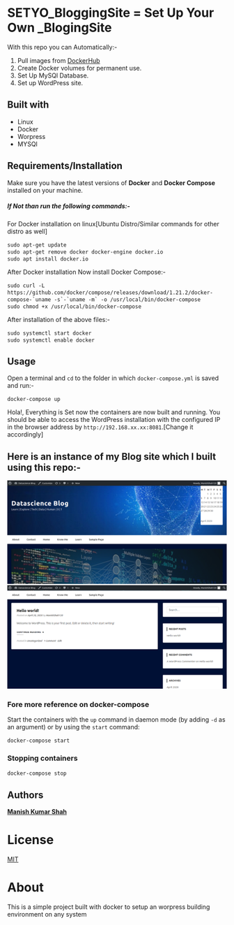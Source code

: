 # SETYO_BloggingSite = Set Up Your Own _BlogingSite
With this repo you can Automatically:-
1. Pull images from [DockerHub](https://hub.docker.com/)
2. Create Docker volumes for permanent use.
3. Set Up MySQl Database.
4. Set up WordPress site.

## Built with
- Linux
- Docker
- Worpress
- MYSQl

## Requirements/Installation
Make sure you have the latest versions of **Docker** and **Docker Compose** installed on your machine.
##### If Not than run the following commands:-
For Docker installation on linux[Ubuntu Distro/Similar commands for other distro as well]
```
sudo apt-get update
sudo apt-get remove docker docker-engine docker.io
sudo apt install docker.io
```
After Docker installation Now install Docker Compose:-
```
sudo curl -L https://github.com/docker/compose/releases/download/1.21.2/docker-compose-`uname -s`-`uname -m` -o /usr/local/bin/docker-compose
sudo chmod +x /usr/local/bin/docker-compose
```
After installation of the above files:-
```
sudo systemctl start docker
sudo systemctl enable docker
```

## Usage

Open a terminal and `cd` to the folder in which `docker-compose.yml` is saved and run:-

```
docker-compose up
```
Hola!, Everything is Set now the containers are now built and running. You should be able to access the WordPress installation with the configured IP in the browser address by `http://192.168.xx.xx:8081`.[Change it accordingly]

## Here is an instance of my Blog site which I built using this repo:- 
![img1](https://github.com/ManishShah120/SETYO_BloggingSite/blob/master/img1.png)
![img2](https://github.com/ManishShah120/SETYO_BloggingSite/blob/master/img2.png)

### Fore more reference on docker-compose

Start the containers with the `up` command in daemon mode (by adding `-d` as an argument) or by using the `start` command:

```
docker-compose start
```

### Stopping containers

```
docker-compose stop
```


## Authors
[**Manish Kumar Shah**](https://github.com/ManishShah120)

# License
[MIT](https://github.com/ManishShah120/SETYO_BloggingSite/blob/master/LICENSE)

# About
This is a simple project built with docker to setup an worpress building environment on any system
